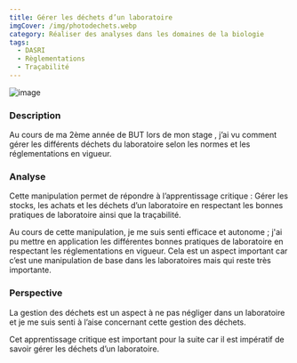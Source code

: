 ```yaml
---
title: Gérer les déchets d’un laboratoire
imgCover: /img/photodechets.webp
category: Réaliser des analyses dans les domaines de la biologie
tags:
  - DASRI
  - Règlementations
  - Traçabilité
---
```


![image](img/photodechets.webp)

### Description

Au cours de ma 2ème année de BUT lors de mon stage , j’ai vu comment gérer les différents déchets du laboratoire selon les normes et les réglementations en vigueur.

### Analyse

Cette manipulation permet de répondre à l’apprentissage critique : Gérer les stocks, les achats et les déchets d’un laboratoire en respectant les bonnes pratiques de laboratoire ainsi que la traçabilité.

Au cours de cette manipulation, je me suis senti efficace et autonome ; j'ai pu mettre en application les différentes bonnes pratiques de laboratoire en respectant les réglementations en vigueur. Cela est un aspect important car c’est une manipulation de base dans les laboratoires mais qui reste très importante.

### Perspective

La gestion des déchets est un aspect à ne pas négliger dans un laboratoire et je me suis senti à l’aise concernant cette gestion des déchets.

Cet apprentissage critique est important pour la suite car il est impératif de savoir gérer les déchets d’un laboratoire.
